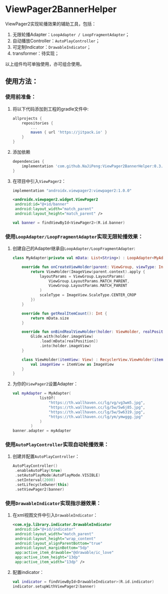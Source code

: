 # ViewPager2BannerHelper
ViewPager2实现轮播效果的辅助工具，包括：

1. 无限轮播Adapter：`LoopAdapter / LoopFragmentAdapter`；
2. 自动播放Controller：`AutoPlayController`；
3. 可定制Indicator：`DrawableIndicator`；
4. transformer：待实现；

以上组件均可单独使用，亦可组合使用。

## 使用方法：

### 使用前准备：

1. 将以下代码添加到工程的gradle文件中:

   ```groovy
   allprojects {
       repositories {
           ...
           maven { url 'https://jitpack.io' }
       }
   }
   ```

2. 添加依赖

   ```groovy
   dependencies {
       implementation 'com.github.NaJiPeng:ViewPager2BannerHelper:0.3.1'
   }
   ```

3. 在项目中引入`ViewPager2`：

   ```groovy
   implementation "androidx.viewpager2:viewpager2:1.0.0"
   ```

   ```xml
   <androidx.viewpager2.widget.ViewPager2
   	android:id="@+id/banner"
   	android:layout_width="match_parent"
   	android:layout_height="match_parent" />
   ```

   ```kotlin
   val banner = findViewById<ViewPager2>(R.id.banner)
   ```

### 使用`LoopAdapter/LoopFragmentAdapter`实现无限轮播效果：

1. 创建自己的Adapter继承自`LoopAdapter/LoopFragmentAdapter`:

   ```kotlin
   class MyAdapter(private val mData: List<String>) : LoopAdapter<MyAdapter.ViewHolder>() {
   
       override fun onCreateViewHolder(parent: ViewGroup, viewType: Int): ViewHolder {
           return ViewHolder(ImageView(parent.context).apply {
               layoutParams = ViewGroup.LayoutParams(
                   ViewGroup.LayoutParams.MATCH_PARENT,
                   ViewGroup.LayoutParams.MATCH_PARENT
               )
               scaleType = ImageView.ScaleType.CENTER_CROP
           })
       }
   
       override fun getRealItemCount(): Int {
           return mData.size
       }
   
       override fun onBindRealViewHolder(holder: ViewHolder, realPosition: Int) {
           Glide.with(holder.imageView)
               .load(mData[realPosition])
               .into(holder.imageView)
       }
   
       class ViewHolder(itemView: View) : RecyclerView.ViewHolder(itemView) {
           val imageView = itemView as ImageView
       }
   }
   ```

2. 为你的`ViewPager2`设置Adapter：

   ```kotlin
   val myAdapter = MyAdapter(
               listOf(
                   "https://th.wallhaven.cc/lg/vg/vg3wm5.jpg",
                   "https://th.wallhaven.cc/lg/5w/5w6j85.jpg",
                   "https://th.wallhaven.cc/lg/5w/5w6319.jpg",
                   "https://th.wallhaven.cc/lg/ym/ymwggg.jpg"
               )
           )
   banner.adapter = myAdapter
   ```

### 使用`AutoPlayController`实现自动轮播效果：

1. 创建并配置`AutoPlayController`：

   ```kotlin
   AutoPlayController()
   	.enableAutoPlay(true)
   	.setAutoPlayMode(AutoPlayMode.VISIBLE)
   	.setInterval(2000)
   	.setLifecycleOwner(this)
   	.setViewPager2(banner)
   ```

### 使用`DrawableIndicator`实现指示器效果：

1. 在xml视图文件中引入`DrawableIndicator`：

   ```xml
   <com.njp.library.indicator.DrawableIndicator
   	android:id="@+id/indicator"
   	android:layout_width="match_parent"
   	android:layout_height="wrap_content"
   	android:layout_alignParentBottom="true"
   	android:layout_marginBottom="5dp"
   	app:active_item_drawable="@drawable/ic_love"
   	app:active_item_height="13dp"
   	app:active_item_width="13dp" />
   ```

2. 配置indicator：

   ```kotlin
   val indicator = findViewById<DrawableIndicator>(R.id.indicator)
   indicator.setupWithViewPager2(banner)
   ```

